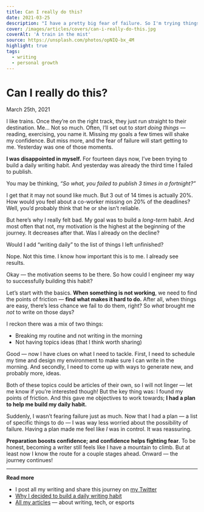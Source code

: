 ```yaml
---
title: Can I really do this?
date: 2021-03-25
description: "I have a pretty big fear of failure. So I'm trying things to go beyond that and take action. Maybe this could help you too."
cover: /images/articles/covers/can-i-really-do-this.jpg
coverAlt: 'A train in the mist'
source: https://unsplash.com/photos/opNIQ-bx_4M
highlight: true
tags:
  - writing
  - personal growth
---
```


# Can I really do this?

<span class="article-date">March 25th, 2021</span>

I like trains. Once they’re on the right track, they just run straight to their destination. Me… Not so much. Often, I’ll set out to *start doing things* — reading, exercising, you name it. Missing my goals a few times will shake my confidence. But miss more, and the fear of failure will start getting to me. Yesterday was one of those moments.

**I was disappointed in myself.** For fourteen days now, I’ve been trying to build a daily writing habit. And yesterday was already the third time I failed to publish.

You may be thinking, *“So what, you failed to publish 3 times in a fortnight?”*

I get that it may not sound like much. But 3 out of 14 times is actually 20%. How would you feel about a co-worker missing on 20% of the deadlines? Well, you’d probably think that he or she isn’t reliable.

But here’s why I really felt bad. My goal was to build a *long-term* habit. And most often that not, my motivation is the highest at the beginning of the journey. It decreases after that. Was I already on the decline?

Would I add “writing daily” to the list of things I left unfinished?

Nope. Not this time. I know how important this is to me. I already see results.

Okay — the motivation seems to be there. So how could I engineer my way to successfully building this habit?

Let’s start with the basics. **When something is not working**, we need to find the points of friction — **find what makes it hard to do.** After all, when things are easy, there’s less chance we fail to do them, right? So *what* brought me *not* to write on those days?

I reckon there was a mix of two things:
- Breaking my routine and not writing in the morning
- Not having topics ideas (that I think worth sharing)

Good — now I have clues on what I need to tackle. First, I need to schedule my time and design my environment to make sure I can write in the morning. And secondly, I need to come up with ways to generate new, and probably more, ideas.

Both of these topics could be articles of their own, so I will not linger — let me know if you’re interested though! But the key thing was: I found my points of friction. And this gave me objectives to work towards; **I had a plan to help me build my daily habit.**

Suddenly, I wasn’t fearing failure just as much. Now that I had a plan — a list of specific things to do — I was way less worried about the possibility of failure. Having a plan made me feel like *I* was in control. It was reassuring.

**Preparation boosts confidence; and confidence helps fighting fear**. To be honest, becoming a writer still feels like I have a mountain to climb. But at least now I know the route for a couple stages ahead. Onward — the journey continues!

---

**Read more**

- I post all my writing and share this journey on [my Twitter](https://twitter.com/StriftCodes)
- [Why I decided to build a daily writing habit](/blog/my-commitment-to-writing/)
- [All my articles](/) — about writing, tech, or esports
